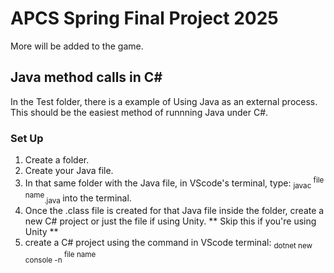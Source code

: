 # APCS Spring Final Project 2025

More will be added to the game.

## Java method calls in C#

In the Test folder, there is a example of Using Java as an external process. This should be the easiest method of runnning Java under C#. 

### Set Up

1. Create a folder.
2. Create your Java file.
3. In that same folder with the Java file, in VScode's terminal, type: <sub> javac </sub> <sup>file name</sup><sub>.java </sub> into the terminal.
4. Once the .class file is created for that Java file inside the folder, create a new C# project or just the file if using Unity.
** Skip this if you're using Unity **
5. create a C# project using the command in VScode terminal: <sub> dotnet new console -n </sub> <sup>file name</sup> 
